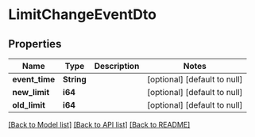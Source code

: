 # LimitChangeEventDto

## Properties
| Name           | Type       | Description | Notes                        |
| -------------- | ---------- | ----------- | ---------------------------- |
| **event_time** | **String** |             | [optional] [default to null] |
| **new_limit**  | **i64**    |             | [optional] [default to null] |
| **old_limit**  | **i64**    |             | [optional] [default to null] |

[[Back to Model list]](../README.md#documentation-for-models) [[Back to API list]](../README.md#documentation-for-api-endpoints) [[Back to README]](../README.md)
